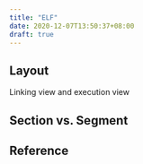 ```yaml
---
title: "ELF"
date: 2020-12-07T13:50:37+08:00
draft: true
---
```


## Layout 

Linking view and execution view



## Section vs. Segment 



## Reference 









